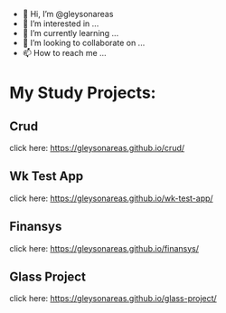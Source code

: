 - 👋 Hi, I’m @gleysonareas
- 👀 I’m interested in ...
- 🌱 I’m currently learning ...
- 💞️ I’m looking to collaborate on ...
- 📫 How to reach me ...

# My Study Projects:

## Crud
click here: https://gleysonareas.github.io/crud/

## Wk Test App
click here: https://gleysonareas.github.io/wk-test-app/

## Finansys
click here: https://gleysonareas.github.io/finansys/

## Glass Project
click here: https://gleysonareas.github.io/glass-project/

<!---
gleysonareas/gleysonareas is a ✨ special ✨ repository because its `README.md` (this file) appears on your GitHub profile.
You can click the Preview link to take a look at your changes.
--->
